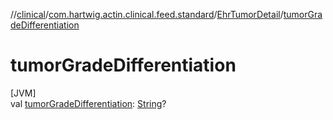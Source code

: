 //[clinical](../../../index.md)/[com.hartwig.actin.clinical.feed.standard](../index.md)/[EhrTumorDetail](index.md)/[tumorGradeDifferentiation](tumor-grade-differentiation.md)

# tumorGradeDifferentiation

[JVM]\
val [tumorGradeDifferentiation](tumor-grade-differentiation.md): [String](https://kotlinlang.org/api/latest/jvm/stdlib/kotlin/-string/index.html)?
